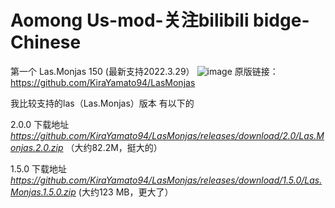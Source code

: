 # Aomong Us-mod-关注bilibili bidge-Chinese
第一个 Las.Monjas 150 (最新支持2022.3.29）
![image](https://user-images.githubusercontent.com/106727385/171749873-c8f42aff-d073-44f2-8ee2-11249ffe049f.png)
 原版链接：https://github.com/KiraYamato94/LasMonjas 
 
 
我比较支持的las（Las.Monjas）版本 有以下的




   2.0.0 下载地址
   *https://github.com/KiraYamato94/LasMonjas/releases/download/2.0/Las.Monjas.2.0.zip* （大约82.2M，挺大的）




   1.5.0 下载地址
   *https://github.com/KiraYamato94/LasMonjas/releases/download/1.5.0/Las.Monjas.1.5.0.zip* (大约123 MB，更大了）
   
